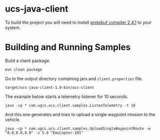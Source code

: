 # ucs-java-client

To build the project you will need to install [protobuf compiler 2.4.1](https://github.com/google/protobuf/releases/tag/v2.4.1) to your system.

# Building and Running Samples

Build a client package.

```
mvn clean package
```

Go to the output directory containing jars and `client.properties` file.

```
target/ucs-java-client-1.0-bin/ucs-client
```

The example below starts a telemetry listener for 10 seconds.

```
java -cp * com.ugcs.ucs.client.samples.ListenTelemetry -t 10
```

And this one generates and tries to upload a single waypoint mission to the vehicle.

```
java -cp * com.ugcs.ucs.client.samples.UploadSingleWaypointRoute -w "0.0,0.0,0.0" -s 5.0 "EmuCopter-101"
```

